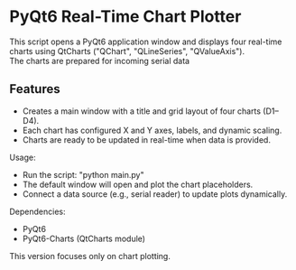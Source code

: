 # PyQt6 Real-Time Chart Plotter

This script opens a PyQt6 application window and displays four real-time charts
using QtCharts ("QChart", "QLineSeries", "QValueAxis").  
The charts are prepared for incoming serial data

## Features
- Creates a main window with a title and grid layout of four charts (D1–D4).
- Each chart has configured X and Y axes, labels, and dynamic scaling.
- Charts are ready to be updated in real-time when data is provided.

Usage:
- Run the script: "python main.py"
- The default window will open and plot the chart placeholders.
- Connect a data source (e.g., serial reader) to update plots dynamically.

Dependencies:
- PyQt6
- PyQt6-Charts (QtCharts module)

This version focuses only on chart plotting.
